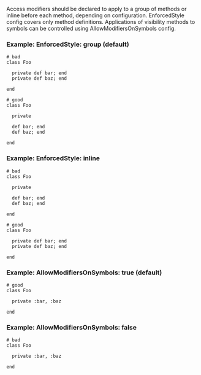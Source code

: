 Access modifiers should be declared to apply to a group of methods
or inline before each method, depending on configuration.
EnforcedStyle config covers only method definitions.
Applications of visibility methods to symbols can be controlled
using AllowModifiersOnSymbols config.

### Example: EnforcedStyle: group (default)
    # bad
    class Foo

      private def bar; end
      private def baz; end

    end

    # good
    class Foo

      private

      def bar; end
      def baz; end

    end

### Example: EnforcedStyle: inline
    # bad
    class Foo

      private

      def bar; end
      def baz; end

    end

    # good
    class Foo

      private def bar; end
      private def baz; end

    end

### Example: AllowModifiersOnSymbols: true (default)
    # good
    class Foo

      private :bar, :baz

    end

### Example: AllowModifiersOnSymbols: false
    # bad
    class Foo

      private :bar, :baz

    end